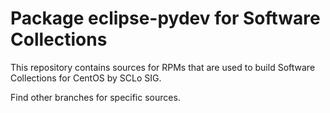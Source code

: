 # Package eclipse-pydev for Software Collections

This repository contains sources for RPMs that are used
to build Software Collections for CentOS by SCLo SIG.

Find other branches for specific sources.
